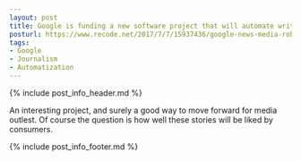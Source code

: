 ```yaml
---
layout: post
title: Google is funding a new software project that will automate writing local news
posturl: https://www.recode.net/2017/7/7/15937436/google-news-media-robots-automate-writing-local-news-stories
tags:
- Google
- Journalism
- Automatization
---
```


{% include post_info_header.md %}

An interesting project, and surely a good way to move forward for media outlest. Of course the question is how well these stories will be liked by consumers.

<!--more-->
{% include post_info_footer.md %}
